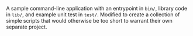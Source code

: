 A sample command-line application with an entrypoint in `bin/`, library code
in `lib/`, and example unit test in `test/`. Modified to create a collection
of simple scripts that would otherwise be too short to warrant their own
separate project.

